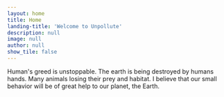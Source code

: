 ```yaml
---
layout: home
title: Home
landing-title: 'Welcome to Unpollute'
description: null
image: null
author: null
show_tile: false
---
```


Human's greed is unstoppable. The earth is being destroyed by humans hands. Many animals losing their prey and habitat. I believe that our small behavior will be of great help to our planet, the Earth.
